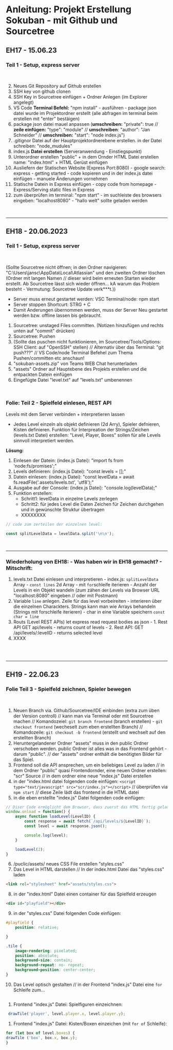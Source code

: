 # Anleitung: Projekt Erstellung Sokuban - mit Github und Sourcetree 

## **EH17** - 15.06.23
### **Teil 1 - Setup, express server**

<br>

2. Neues Git Repository auf Github erstellen
3. SSH key von github clonen
4. SSH Key in Sourcetree einfügen + Ordner Anlegen (im Explorer angelegt)
5. VS Code **Terminal Befehl:** "npm install" - ausführen - package json datei wurde im Projektordner erstellt (alle abfragen im terminal beim erstellen mit "enter" bestäigen)
6. package json datei mauel anpassen (**umschreiben:** "private": true // **zeile einfügen:** "type": "module" // **umschreiben**: "author": "Jan Schneider" // **umschreiben:** "start": "node index.js")
7. .gitignor Datei auf der Hauptprojektordnerebene erstellen. in der Datei schreiben: "node_mudules"
8. index.js **Datei erstellen** (Serveranwendung - Einstiegspunkt)
9. Unterordner erstellen "public" + in dem Ornder HTML Datei erstellen name: "index.html" + HTML Gerüst einfügen
10. Ausliefern der Statischen Website (Express Port:8080) - google search: express - getting started - code kopieren und in der index.js datei einfügen - manuele Änderungen vornehmen
11. Statische Datein in Express einfügen - copy code from homepage - Express/Serving static files in Express 
12. zum überprüfen im terminal: "npm start" - im suchleiste des browsers eingeben: "localhost8080" - "hallo welt" sollte geladen werden

<br>

---
 
## **EH18** - 20.06.2023  
### **Teil 1 - Setup, express server**

<br>

(Sollte Sourcetree nicht öffnen; in den Ordner navigieren: "C:\Users\jansc\AppData\Local\Atlassian" und den zweiten Ordner löschen (Ordner mit langen Namen // dieser wird beim erneuten Starten wieder erstellt. Ab Sourcetree lässt sich wieder öffnen... kA warum das Problem besteht - Vermutung: Sourcetree Update verk***t.))

* Server muss erneut gestartet werden: VSC Terminal/node: npm start
* Server stoppen Shortcurt: STRG + C
* Damit Anderungen übernommen werden, muss der Server Neu gestartet werden bzw. offline lassen bis gebraucht.

1.  Sourcetree: unstaged Files committen. (Notizen hinzufügen und rechts unten auf "commit" drücken)
2.  Sourcetree: Pushen
3.  (Sollte das puschen nicht funktionieren, im Sourcetree/Tools/Options: SSH Client: auf "OpenSSH" stellen) // Alternativ über das Terminal: "git push???" // VS Code/node Terminal Befehel zum Thema Pushen/committen etc anschaun!
4.  "sokuban-assets.zip" von Teams WEB Chat herunterladen
5.  "assets" Ordner auf Hauptebene des Projekts erstellen und die entpackten Datein einfügen
6.  Eingefügte Datei "level.txt" auf "levels.txt" umbenennen

<br>


### **Folie: Teil 2 - Spielfeld einlesen, REST API**
Levels mit dem Server verbinden + interpretieren lassen

* Jedes Level einzeln als objekt definieren (2d Arry), Spieler defnieren, Kisten definieren. Funktion für Interpreation der Strings/Zeichen (levels.txt Datei) erstellen: "Level, Player, Boxes" sollen für alle Levels sinnvoll interpretiert werden.


**Lösung:**
1.  Einlesen der Datein: (index.js Datei): "import fs from 'node:fs/promises';"
2.  Levels definieren: (index.js Datei): "const levels = [];"
3.  Datein einlesen: (index.js Datei): "const levelData = await fs.readFile('.assets/levels.txt', 'utf8');"
4.  Ausgabe auf der Console: (index.js Datei): "console.log(levelData);"
5. Funktion erstellen: <br>
   * Schritt1: levelData in einzelne Levels zerlegen <br>
   * Schritt2: für jedes Level die Daten Zeichen für Zeichen durchgehen und in gewünschte Struktur übertragen
   * XXXXXXXX


```js
// code zum zerteilen der einzelnen level:

const splitLevelData = levelData.split('\n\n');
```

<br>

----

### **Wiederholung von EH18:** - Was haben wir in EH18 gemacht? - Mitschrift:

1. levels.txt Datei einlesen und interpretieren - index.js: `splitLevelData` Array - `const lines` 2d Array - mit `for`schleife iterieren - Anzahl der Levels in ein Objekt wandeln (zum zähen der Levels via Browser URL "localhost:8080" eingeben // oder mit Postmann) <br>
2. Variable `line` anlegen. Zeile für das level vorbeireiten - interieren über die einzelnen Charackters. Strings kann man wie Arrays behandeln (Strings mit forschleife iterieren) - char in eine Variable speichern `const char = line` <br>
3. Routs (Level REST APIs) let express read request bodies as json - 1. Rest API GET api/levels - returns count of levels - 2. Rest API: GET /api/levels/:levelID - returns selected level
4. XXXX

<br>


<br>

----


## **EH19** - 22.06.23 

### **Folie Teil 3 - Spielfeld zeichnen, Spieler bewegen**

<br>


1. Neuen Branch via. Github/Sourcetree/IDE einbinden (extra zum üben der Version controll) // kann man via Terminal oder mit Sourcetree machen // Komandozeiel: `git branch frontend` (branch erstellen) - `git checkout frontend` (wecheselt zum eben erstellten Branch) // Komandozeile: `git checkout -b frontend` (erstellt und wechselt auf den erstellten Branch)
2. Heruntergelandener Ordner "assets" muss in den public Ordner verschoben werden. public Ordner ist alles was in das Frontend gehört - darum "public". // der "assets" ordner enthält die benötigten Bilder für das Spiel.
3. Frontend soll die API ansprechen, um ein beliebiges Level zu laden // in dem Ordner "public" quasi Frontendornder, eine neuen Ordner erstellen: "scr" Source // in dem ordner eine neue "index.js" Datei erstellen
4. in der "index.html datei folgenden code einfügen: `<script type="text/javascript" src="scr/index.js"></script>` // überprüfen via `npm start` // diese Zeile lädt das frontend in die HTML datei
5. in die eben erstellte "index.js" Datei folgenden code einfügen:
```js
// Diser Code ermöglicht dem Browser, dass zuerst das HTML fertig geladen wird und erst danach die js Datei
window.onload = function() {
    async function loadLevel(LevelID) {
        const response = await fetch(`/api/levels/${LevelID}`);
        const level = await response.json();

        console.log(level);
    }

    loadLevel(2);
}
```

6. /puclic/assets/ neues CSS File erstellen "styles.css"
7. Das Level in HTML darstellen // In der index.html Datei das "styles.css" laden
```html
<link rel="stylesheet" href="assets/styles.css">
```
8. in der "index.html" Datei einen container für das Spielfeld erzeugen
```html
<div id="playfield"></div>
```
9. in der "styles.css" Datei folgenden Code einfügen:
```css
#playfield {
    position: relative;

}

.tile {
    image-rendering: pixelated;
    position: absolute;
    background-size: contain;
    background-repeat: no- repeat;
    background-position: center-center;
}
```
10. Das Level optisch gestalten // in der Frontend "index.js" Datei eine `for` Schleife zum...

```js 


```


1.  Frontend "index.js" Datei: Spielfiguren einzeichnen:
```js
 drawTile('player', level.player.x, level.player.y);
```

1.  Frontend "index.js" Datei: Kisten/Boxen einzeichen (mit `for of` Schleife):
```js
for (let box of level.boxes) {
drawTile ('box', box.x, box.y);
}
```